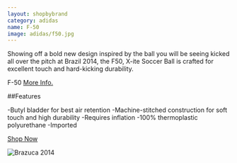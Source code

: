 ```yaml
---
layout: shopbybrand
category: adidas
name: F-50
image: adidas/f50.jpg
---
```


Showing off a bold new design inspired by the ball you will be seeing kicked all over the pitch at Brazil 2014, the F50, X-ite Soccer Ball is crafted for excellent touch and hard-kicking durability.


F-50 [More Info.](http://www.adidas.com/us/product/mens-soccer-f50-x-ite-soccer-ball/AK412?cid=G82960&breadcrumb=1z13071Z1z11zrfZ1z13xgb)

##Features

-Butyl bladder for best air retention
-Machine-stitched construction for soft touch and high durability
-Requires inflation
-100% thermoplastic polyurethane
-Imported

<div class="unit gutter unit-s-1 unit-m-1-3 unit-l-1-3">
	<a class="btn mega {% if page.url == '/cart/' %}current{% endif %}" href="{{site.baseurl}}/cart/">Shop Now</a>
</div>

![Brazuca 2014](http://a248.e.akamai.net/f/248/9086/10h/origin-d5.scene7.com/is/image/adidasgroup/G82960_01?wid=500&hei=500&fmt=jpeg&qlt=92,0&resMode=sharp2&op_usm=1.1,0.5,1,0)